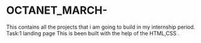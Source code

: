 # OCTANET_MARCH-
This contains all the projects that i am going to build in my internship period.
Task:1 landing page 
This is been built with the help of the HTML,CSS .
